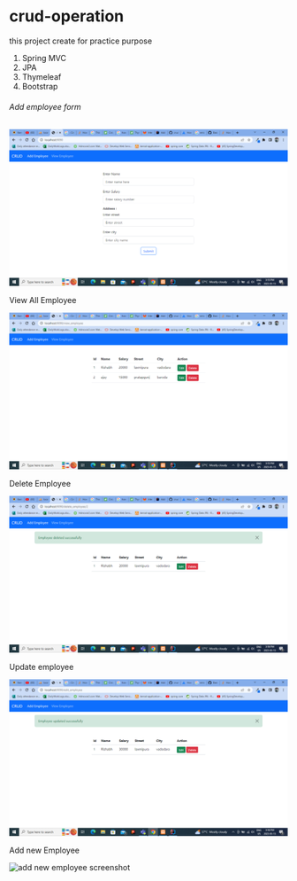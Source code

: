 # crud-operation
this project create for practice purpose

1. Spring MVC
2. JPA
3. Thymeleaf
4. Bootstrap

<picture>
<h6>Add employee form</h6>
<img alt="Add employee form" src="screenshot/add_employee_form.png"/>

<p>View All Employee</p>
<img alt="View all employee with action" src="screenshot/view_employee.png">

<p>Delete Employee</p>
<img alt="delete employee screenshot" src="screenshot/delete_employee.png">

<p>Update employee</p>
<img alt="update employee screenshot" src="screenshot/update_employee.png">

<p>Add new Employee</p>
<img alt="add new employee screenshot" src="screenshot/add_new_employee.png.png">

</picture>
